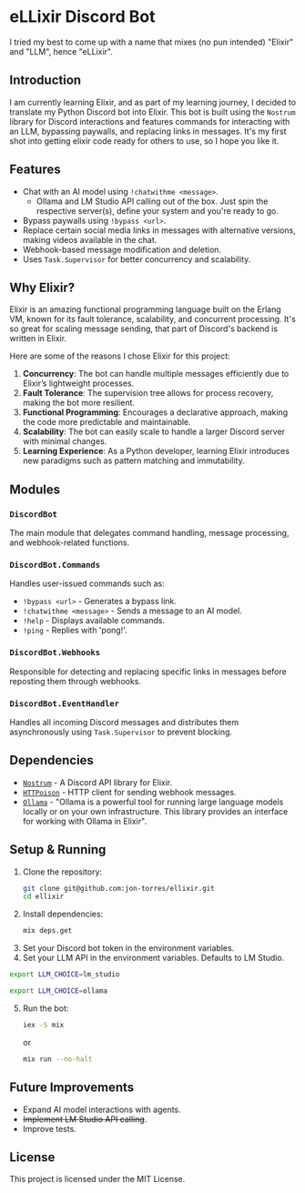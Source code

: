 # eLLixir Discord Bot

I tried my best to come up with a name that mixes (no pun intended) "Elixir" and "LLM", hence "eLLixir".

## Introduction
I am currently learning Elixir, and as part of my learning journey, I decided to translate my Python Discord bot into Elixir. This bot is built using the `Nostrum` library for Discord interactions and features commands for interacting with an LLM, bypassing paywalls, and replacing links in messages. It's my first shot into getting elixir code ready for others to use, so I hope you like it. 

## Features
- Chat with an AI model using `!chatwithme <message>`. 
   - Ollama and LM Studio API calling out of the box. Just spin the respective server(s), define your system and you're ready to go.
- Bypass paywalls using `!bypass <url>`.
- Replace certain social media links in messages with alternative versions, making videos available in the chat.
- Webhook-based message modification and deletion.
- Uses `Task.Supervisor` for better concurrency and scalability.

## Why Elixir?
Elixir is an amazing functional programming language built on the Erlang VM, known for its fault tolerance, scalability, and concurrent processing. It's so great for scaling message sending, that part of Discord's backend is written in Elixir.

Here are some of the reasons I chose Elixir for this project:

1. **Concurrency**: The bot can handle multiple messages efficiently due to Elixir’s lightweight processes.
2. **Fault Tolerance**: The supervision tree allows for process recovery, making the bot more resilient.
3. **Functional Programming**: Encourages a declarative approach, making the code more predictable and maintainable.
4. **Scalability**: The bot can easily scale to handle a larger Discord server with minimal changes.
5. **Learning Experience**: As a Python developer, learning Elixir introduces new paradigms such as pattern matching and immutability.

## Modules
### `DiscordBot`
The main module that delegates command handling, message processing, and webhook-related functions.

### `DiscordBot.Commands`
Handles user-issued commands such as:
- `!bypass <url>` - Generates a bypass link.
- `!chatwithme <message>` - Sends a message to an AI model.
- `!help` - Displays available commands.
- `!ping` - Replies with 'pong!'.

### `DiscordBot.Webhooks`
Responsible for detecting and replacing specific links in messages before reposting them through webhooks.

### `DiscordBot.EventHandler`
Handles all incoming Discord messages and distributes them asynchronously using `Task.Supervisor` to prevent blocking.

## Dependencies
- [`Nostrum`](https://hex.pm/packages/nostrum) - A Discord API library for Elixir.
- [`HTTPoison`](https://hex.pm/packages/httpoison) - HTTP client for sending webhook messages.
- [`Ollama`](https://hexdocs.pm/ollama/Ollama.html) - "Ollama is a powerful tool for running large language models locally or on your own infrastructure. This library provides an interface for working with Ollama in Elixir".

## Setup & Running
1. Clone the repository:
   ```sh
   git clone git@github.com:jon-torres/ellixir.git
   cd ellixir
   ```
2. Install dependencies:
   ```sh
   mix deps.get
   ```
3. Set your Discord bot token in the environment variables.
4. Set your LLM API in the environment variables. Defaults to LM Studio.

```sh
export LLM_CHOICE=lm_studio
```
```sh
export LLM_CHOICE=ollama
```

5. Run the bot:
   ```sh
   iex -S mix
   ```
   or

   ```sh
   mix run --no-halt
   ```

## Future Improvements
- Expand AI model interactions with agents.
- ~~Implement LM Studio API calling~~.
- Improve tests.

## License
This project is licensed under the MIT License.
